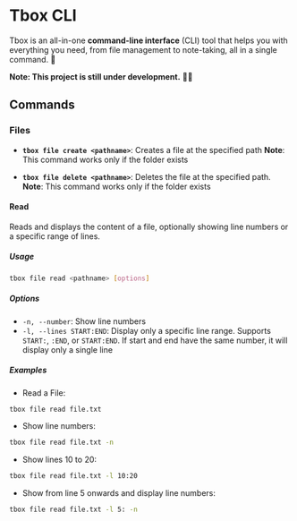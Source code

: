 # Tbox CLI
Tbox is an all-in-one **command-line interface** (CLI) tool that helps you with everything you need, from file management to note-taking, all in a single command. 🚀

**Note: This project is still under development.** 👨‍💻

## Commands

### Files
- **`tbox file create <pathname>`**:
Creates a file at the specified path
**Note**: This command works only if the folder exists

- **`tbox file delete <pathname>`**:
Deletes the file at the specified path.
**Note**: This command works only if the folder exists

#### Read
Reads and displays the content of a file, optionally showing line numbers or a specific range of lines.

##### Usage
```sh
tbox file read <pathname> [options]
```

##### Options
- `-n, --number`: Show line numbers
- `-l, --lines START:END`: Display only a specific line range. Supports `START:`, `:END`, or `START:END`. If start and end have the same number, it will display only a single line

##### Examples
- Read a File:
```sh
tbox file read file.txt
```
- Show line numbers:
```sh
tbox file read file.txt -n
```
- Show lines 10 to 20:
```sh
tbox file read file.txt -l 10:20
```
- Show from line 5 onwards and display line numbers:
```sh
tbox file read file.txt -l 5: -n
```
